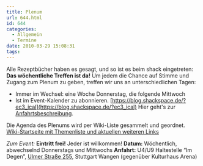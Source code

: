 ```yaml
---
title: Plenum
url: 644.html
id: 644
categories:
  - Allgemein
  - Termine
date: 2010-03-29 15:08:31
tags:
---
```


Alle Rezeptbücher haben es gesagt, und so ist es beim shack eingetreten: **Das wöchentliche Treffen ist da!**
Um jedem die Chance auf Stimme und Zugang zum Plenum zu geben, treffen wir uns an unterschiedlichen Tagen:

*   Immer im Wechsel: eine Woche Donnerstag, die folgende Mittwoch
*   Ist im Event-Kalender zu abonnieren. [https://blog.shackspace.de/?ec3_ical](https://blog.shackspace.de/?ec3_ical)
Hier geht's zur [Anfahrtsbeschreibung](https://blog.shackspace.de/?page_id=713).

Die Agenda des Plenums wird per Wiki-Liste gesammelt und geordnet.[ Wiki-Startseite mit Themenliste und aktuellen weiteren Links ](https://wiki.shackspace.de/)

_Zum Event:_
**Eintritt frei!** Jeder ist willkommen!
**Datum:** Wöchentlich, abwechselnd Donnerstags und Mittwochs
**Anfahrt:** U4/U9 Haltestelle “Im Degen”, [Ulmer Straße 255](../?page_id=713), Stuttgart Wangen (gegenüber Kulturhaus Arena)